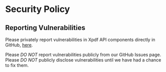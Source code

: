 # Security Policy

## Reporting Vulnerabilities

Please privately report vulnerabilities in Xpdf API components directly in GitHub, [here](https://github.com/codyfrehr/xpdf-api/security/advisories/new).

Please *DO NOT* report vulnerabilities publicly from our GitHub Issues page.\
Please *DO NOT* publicly disclose vulnerabilities until we have had a chance to fix them.
